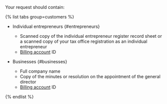 Your request should contain:

{% list tabs group=customers %}

- Individual entrepreneurs {#entrepreneurs}

  * Scanned copy of the individual entrepreneur register record sheet or a scanned copy of your tax office registration as an individual entrepreneur
  * [Billing account](../../billing/concepts/billing-account.md) ID

- Businesses {#businesses}

  * Full company name
  * Copy of the minutes or resolution on the appointment of the general director
  * [Billing account](../../billing/concepts/billing-account.md) ID

{% endlist %}
